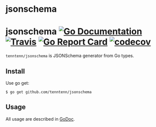 # jsonschema

# jsonschema [![Go Documentation](http://img.shields.io/badge/go-documentation-blue.svg?style=flat-square)][godoc] [![Travis](https://img.shields.io/travis/tenntenn/jsonschema.svg?style=flat-square)][travis] [![Go Report Card](https://goreportcard.com/badge/github.com/tenntenn/jsonschema)](https://goreportcard.com/report/github.com/tenntenn/jsonschema) [![codecov](https://codecov.io/gh/tenntenn/jsonschema/branch/master/graph/badge.svg)](https://codecov.io/gh/tenntenn/jsonschema)

[godoc]: http://godoc.org/github.com/tenntenn/jsonschema
[travis]: https://travis-ci.org/tenntenn/jsonschema

`tenntenn/jsonschema` is JSONSchema generator from Go types.

## Install

Use go get:

```
$ go get github.com/tenntenn/jsonschema
```

## Usage

All usage are described in [GoDoc](https://godoc.org/github.com/tenntenn/jsonschema).
